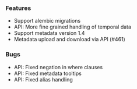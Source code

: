 ### Features
* Support alembic migrations
* API: More fine grained handling of temporal data
* Support metadata version 1.4
* Metadata upload and download via API (#461)

### Bugs
* API: Fixed negation in where clauses
* API: Fixed metadata tooltips
* API: Fixed alias handling